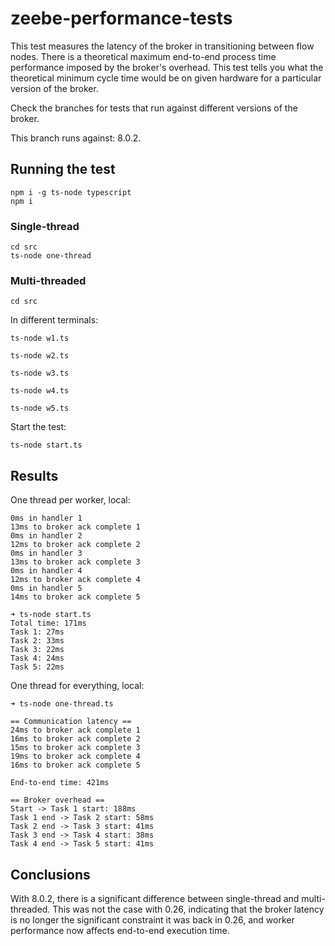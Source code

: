 # zeebe-performance-tests

This test measures the latency of the broker in transitioning between flow nodes. There is a theoretical maximum end-to-end process time performance imposed by the broker's overhead. This test tells you what the theoretical minimum cycle time would be on given hardware for a particular version of the broker. 

Check the branches for tests that run against different versions of the broker. 

This branch runs against: 8.0.2.

## Running the test

```
npm i -g ts-node typescript
npm i
```

### Single-thread

```
cd src
ts-node one-thread
```

### Multi-threaded

```
cd src
```
In different terminals:
```
ts-node w1.ts
```

```
ts-node w2.ts
```

```
ts-node w3.ts
```

```
ts-node w4.ts
```

```
ts-node w5.ts
```

Start the test:

```
ts-node start.ts
```

## Results

One thread per worker, local:

```
0ms in handler 1
13ms to broker ack complete 1
0ms in handler 2
12ms to broker ack complete 2
0ms in handler 3
13ms to broker ack complete 3
0ms in handler 4
12ms to broker ack complete 4
0ms in handler 5
14ms to broker ack complete 5

➜ ts-node start.ts
Total time: 171ms
Task 1: 27ms
Task 2: 33ms
Task 3: 22ms
Task 4: 24ms
Task 5: 22ms
```

One thread for everything, local:

```
➜ ts-node one-thread.ts

== Communication latency ==
24ms to broker ack complete 1
16ms to broker ack complete 2
15ms to broker ack complete 3
19ms to broker ack complete 4
16ms to broker ack complete 5

End-to-end time: 421ms

== Broker overhead ==
Start -> Task 1 start: 188ms
Task 1 end -> Task 2 start: 58ms
Task 2 end -> Task 3 start: 41ms
Task 3 end -> Task 4 start: 38ms
Task 4 end -> Task 5 start: 41ms
```

## Conclusions

With 8.0.2, there is a significant difference between single-thread and multi-threaded. This was not the case with 0.26, indicating that the broker latency is no longer the significant constraint it was back in 0.26, and worker performance now affects end-to-end execution time.
